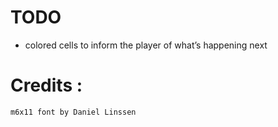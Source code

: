 # TODO
- colored cells to inform the player of what’s happening next



# Credits :
	m6x11 font by Daniel Linssen
